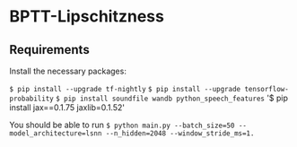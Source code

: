# BPTT-Lipschitzness

## Requirements

Install the necessary packages:

`$ pip install --upgrade tf-nightly`
`$ pip install --upgrade tensorflow-probability`
`$ pip install soundfile wandb python_speech_features`
'$ pip install jax==0.1.75 jaxlib=0.1.52'

You should be able to run
`$ python main.py --batch_size=50 --model_architecture=lsnn --n_hidden=2048 --window_stride_ms=1.`


